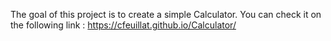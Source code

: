 The goal of this project is to create a simple Calculator. You can check it on the following link : https://cfeuillat.github.io/Calculator/
